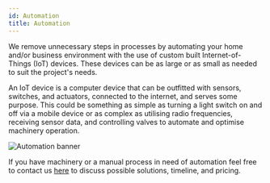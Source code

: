 ```yaml
---
id: Automation
title: Automation
---
```


We remove unnecessary steps in processes by automating your home and/or business environment with the use of custom built Internet-of-Things (IoT) devices. These devices can be as large or as small as needed to suit the project's needs.

An IoT device is a computer device that can be outfitted with sensors, switches, and actuators, connected to the internet, and serves some purpose. This could be something as simple as turning a light switch on and off via a mobile device or as complex as utilising radio frequencies, receiving sensor data, and controlling valves to automate and optimise machinery operation. 

<img alt="Automation banner" src="/img/Automation.jpg" />

If you have machinery or a manual process in need of automation feel free to contact us [here](about/Contact.md) to discuss possible solutions, timeline, and pricing.

